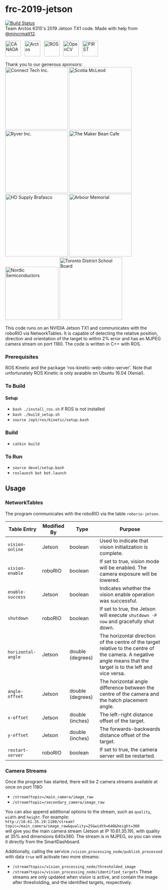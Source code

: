 # frc-2019-jetson
[![Build Status](https://travis-ci.com/Arctos6135/frc-2019-jetson.svg?branch=master)](https://travis-ci.com/Arctos6135/frc-2019-jetson)<br>
Team Arctos 6315's 2019 Jetson TX1 code. Made with help from [@mincrmatt12](https://github.com/mincrmatt12).

<img src="https://upload.wikimedia.org/wikipedia/en/thumb/c/cf/Flag_of_Canada.svg/1280px-Flag_of_Canada.svg.png" alt="CANADA" height="50px"/>&nbsp;&nbsp;&nbsp;<img src="https://avatars0.githubusercontent.com/u/16629663?s=200&v=4" alt="Arctos" height="50px"/>&nbsp;&nbsp;&nbsp;<img src="https://upload.wikimedia.org/wikipedia/commons/thumb/b/bb/Ros_logo.svg/2000px-Ros_logo.svg.png" alt="ROS" height="50px"/>&nbsp;&nbsp;&nbsp;<img src="https://upload.wikimedia.org/wikipedia/commons/thumb/3/32/OpenCV_Logo_with_text_svg_version.svg/1200px-OpenCV_Logo_with_text_svg_version.svg.png" alt="OpenCV" height="50px"/>&nbsp;&nbsp;&nbsp;<img src="https://www.firstinspires.org/sites/default/files/uploads/resource_library/brand/FIRST_Vertical_RGB.jpg" alt="FIRST" height="50"/>

Thank you to our generous sponsors:<br/>
<img src="http://connecttech.com/logo.jpg" alt="Connect Tech Inc." height="200px"/>
<img src="https://user-images.githubusercontent.com/32781310/52970668-acd64780-3382-11e9-857f-85b829690e0c.png" alt="Scotia McLeod" height="200px"/>
<img src="https://kissmybutton.gr/wp-content/uploads/2017/09/ryver.png" alt="Ryver Inc." height="200px"/>
<img src="https://user-images.githubusercontent.com/32781310/52224389-eaf94480-2875-11e9-82ba-78ec58cd20cd.png" alt="The Maker Bean Cafe" height="200px"/>
<img src="https://brafasco.com/media/wysiwyg/HDS_construction_industrial_BF_4C_pos.png" alt="HD Supply Brafasco" height="200px"/>
<img src="https://encrypted-tbn0.gstatic.com/images?q=tbn:ANd9GcRqnEGnLesUirrtMQfhxLGUTZn2xkVWpbROlvmABI2Nk6HzhD1w" alt="Arbour Memorial" height="200px"/>
<img src="https://developer.nordicsemi.com/.webresources/NordicS.jpg" alt="Nordic Semiconductors" height="170px"/>
<img src="https://dynamicmedia.zuza.com/zz/m/original_/3/a/3aae60b3-ff18-4be5-b2b1-e244943a85fb/TDSB_Gallery.png" alt="Toronto District School Board" height="200px"/>

This code runs on an NVIDIA Jetson TX1 and communicates with the roboRIO via NetworkTables.
It is capable of detecting the relative position, direction and orientation of the target to within 2% error and has an MJPEG camera stream on port 1180.
The code is written in C++ with ROS.

### Prerequisites

ROS Kinetic and the package 'ros-kinetic-web-video-server'. Note that unfortunately ROS Kinetic is only avaiable on Ubuntu 16.04 (Xenial).

### To Build
#### Setup
* `bash ./install_ros.sh` if ROS is not installed
* `bash ./build_setup.sh`
* `source /opt/ros/kinetic/setup.bash`
### Build
* `catkin build`

### To Run
* `source devel/setup.bash`
* `roslaunch bot bot.launch`


## Usage
### NetworkTables
The program communicates with the roboRIO via the table `roborio-jetson`.

| Table Entry | Modified By | Type | Purpose |
| ----------- | ----------- | ---- | ------- |
| `vision-online` | Jetson | boolean | Used to indicate that vision initialization is complete. |
| `vision-enable` | roboRIO | boolean | If set to true, vision mode will be enabled. The camera exposure will be lowered. |
| `enable-success` | Jetson | boolean | Indicates whether the vision enable operation was successful. |
| `shutdown` | roboRIO | boolean | If set to true, the Jetson will execute `shutdown -P now` and gracefully shut down. |
| `horizontal-angle` | Jetson | double (degrees) | The horizontal direction of the centre of the target relative to the centre of the camera. A negative angle means that the target is to the left and vice versa. |
| `angle-offset` | Jetson | double (degrees) | The horizontal angle difference between the centre of the camera and the hatch placement angle. |
| `x-offset` | Jetson | double (inches) | The left-right distance offset of the target. |
| `y-offset` | Jetson | double (inches) | The forwards-backwards distance offset of the target. |
| `restart-server` | roboRIO | boolean | If set to true, the camera server will be restarted. |

### Camera Streams
Once the program has started, there will be 2 camera streams available at once on port 1180:
* `/stream?topic=/main_camera/image_raw`
* `/stream?topic=/secondary_camera/image_raw`

You can also append additional options to the stream, such as `quality`, `width` and `height`. For example:\
`http://10.61.35.19:1180/stream?topic=/main_camera/image_raw&quality=25&width=640&height=360`\
will give you the main camera stream (Jetson at IP 10.61.35.19), with quality at 35% and dimensions 640x360.
The stream is in MJPEG, so you can view it directly from the SmartDashboard.

Additionally, calling the service `/vision_processing_node/publish_processed` with data `true` will activate two more streams:
* `/stream?topic=/vision_processing_node/thresholded_image`
* `/stream?topic=/vision_processing_node/identified_targets`
These streams are only updated when vision is active, and contain the image after thresholding, and the identified targets, respectively.
